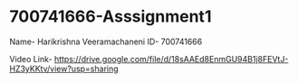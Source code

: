 # 700741666-Asssignment1

Name- Harikrishna Veeramachaneni
ID- 700741666


Video Link-  https://drive.google.com/file/d/18sAAEd8EnmGU94B1j8FEVtJ-HZ3yKKtv/view?usp=sharing
